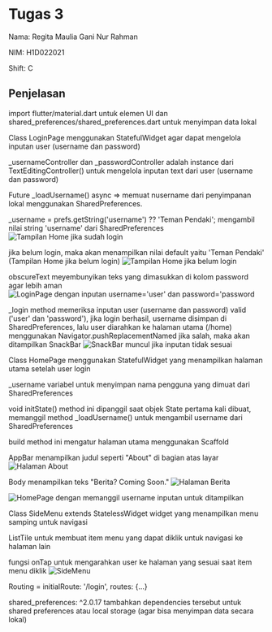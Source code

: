 # Tugas 3

Nama: Regita Maulia Gani Nur Rahman

NIM: H1D022021

Shift: C

## Penjelasan

import flutter/material.dart untuk elemen UI dan shared_preferences/shared_preferences.dart untuk menyimpan data lokal

Class LoginPage menggunakan StatefulWidget agar dapat mengelola inputan user (username dan password)

_usernameController dan _passwordController adalah instance dari TextEditingController() untuk mengelola inputan text dari user (username dan password)

Future<void> _loadUsername() async => memuat nusername dari penyimpanan lokal menggunakan SharedPreferences.

_username = prefs.getString('username') ?? 'Teman Pendaki';
mengambil nilai string 'username' dari SharedPreferences
![Tampilan Home jika sudah login](image-6.png)

jika belum login, maka akan menampilkan nilai default yaitu 'Teman Pendaki'
(Tampilan Home jika belum login)
![Tampilan Home jika belum login](image-8.png)

obscureText meyembunyikan teks yang dimasukkan di kolom password agar lebih aman
![LoginPage dengan inputan username='user' dan password='password](image-1.png)

_login method memeriksa inputan user (username dan password) valid ('user' dan 'password'), jika login berhasil, username disimpan di SharedPreferences, lalu user diarahkan ke halaman utama (/home) menggunakan Navigator.pushReplacementNamed
jika salah, maka akan ditampilkan SnackBar
![SnackBar muncul jika inputan tidak sesuai](image-3.png)


Class HomePage menggunakan StatefulWidget yang menampilkan halaman utama setelah user login

_username variabel untuk menyimpan nama pengguna yang dimuat dari SharedPreferences

void initState() method ini dipanggil saat objek State pertama kali dibuat, memanggil method _loadUsername() untuk mengambil username dari SharedPreferences

build method ini mengatur halaman utama menggunakan Scaffold

AppBar menampilkan judul seperti "About" di bagian atas layar
![Halaman About](image-4.png)

Body menampilkan teks "Berita? Coming Soon."
![Halaman Berita](image-5.png)

![HomePage dengan memanggil username inputan untuk ditampilkan](image-6.png)


Class SideMenu extends StatelessWidget widget yang menampilkan menu samping untuk navigasi

ListTile untuk membuat item menu yang dapat diklik untuk navigasi ke halaman lain

fungsi onTap untuk mengarahkan user ke halaman yang sesuai saat item menu diklik
![SideMenu](image-7.png)

Routing =
initialRoute: '/login',
      routes: {...}

shared_preferences: ^2.0.17
tambahkan dependencies tersebut untuk shared preferences atau local storage (agar bisa menyimpan data secara lokal)
